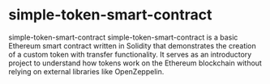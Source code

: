 # simple-token-smart-contract
simple-token-smart-contract simple-token-smart-contract is a basic Ethereum smart contract written in Solidity that demonstrates the creation of a custom token with transfer functionality. It serves as an introductory project to understand how tokens work on the Ethereum blockchain without relying on external libraries like OpenZeppelin. 
